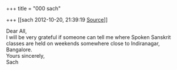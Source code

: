 +++
title = "000 sach"

+++
[[sach	2012-10-20, 21:39:19 [Source](https://groups.google.com/g/samskrita/c/Pg8LVTIbEX0)]]



Dear All,  
I will be very grateful if someone can tell me where Spoken Sanskrit  
classes are held on weekends somewhere close to Indiranagar,  
Bangalore.  
Yours sincerely,  
Sach  


